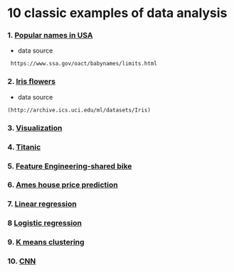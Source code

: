 
# 10 classic examples of data analysis

### 1. [Popular names in USA](https://github.com/ZJW-92/data_analysis_ex/blob/main/popular%20names%20in%20USA.ipynb)

- data source 
```
 https://www.ssa.gov/oact/babynames/limits.html
```

###  2. [Iris flowers](https://github.com/ZJW-92/data_analysis_ex/blob/main/iris%20_flower.ipynb)

- data source 
```
(http://archive.ics.uci.edu/ml/datasets/Iris)
```

### 3. [Visualization](https://github.com/ZJW-92/data_analysis_ex/blob/main/Visualization%20.ipynb)

### 4. [Titanic](https://github.com/ZJW-92/data_analysis_ex/blob/main/Titanic.ipynb)

### 5. [Feature Engineering-shared bike](https://github.com/ZJW-92/data_analysis_ex/blob/main/Shared_bike.ipynb)

### 6. [Ames house price prediction](https://github.com/ZJW-92/Ames_House_Price_Prediction)

### 7. [Linear regression](https://github.com/ZJW-92/Linear_Regression_RED)

### 8 [Logistic regression](https://github.com/ZJW-92/Logistic_Regression_Tmall)

### 9. [K means clustering](https://github.com/ZJW-92/K_means_clustering_Airbnb)

### 10. [CNN](https://github.com/ZJW-92/Fashion-Class-Classification/blob/main/fashion_mnist.ipynb)
